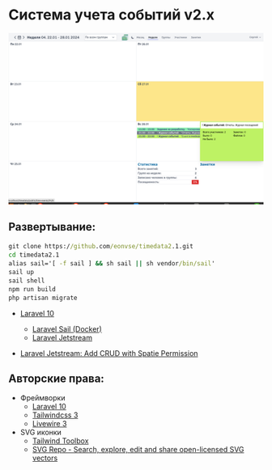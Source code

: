 # Система учета событий v2.x

<img src='README.img/screen 1.png' />

## Развертывание:
```cmd
git clone https://github.com/eonvse/timedata2.1.git
cd timedata2.1
alias sail='[ -f sail ] && sh sail || sh vendor/bin/sail'
sail up
sail shell
npm run build
php artisan migrate
```   	

* [Laravel 10](https://laravel.com/docs/10.x)
    * [Laravel Sail (Docker)](https://laravel.com/docs/10.x/sail#main-content)
    * [Laravel Jetstream](https://jetstream.laravel.com/introduction.html)

* [Laravel Jetstream: Add CRUD with Spatie Permission](https://laravel-news.com/jetstream-spatie-permission)

## Авторские права:
* Фреймворки
	* [Laravel 10](https://laravel.com/docs/10.x)
	* [Tailwindcss 3](https://tailwindcss.com/docs/installation)
	* [Livewire 3](https://livewire.laravel.com/docs)
* SVG иконки
	* [Tailwind Toolbox](https://tailwindtoolbox.com/icons)
	* [SVG Repo - Search, explore, edit and share open-licensed SVG vectors](https://www.svgrepo.com/)
